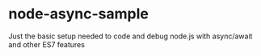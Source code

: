 # node-async-sample
Just the basic setup needed to code and debug node.js with async/await and other ES7 features
